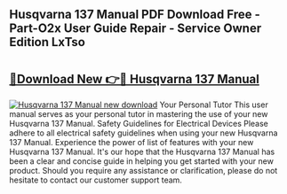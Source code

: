 ## Husqvarna 137 Manual PDF Download Free - Part-O2x User Guide Repair - Service Owner Edition LxTso

# <h2><a href="http://cf2994.oget.top/?id=Husqvarna+137+Manual">🔗Download New 👉🔴 Husqvarna 137 Manual</a></h2>

[![Husqvarna 137 Manual new download](https://i.imgur.com/5g1atiW.png)](http://cf2994.oget.top/?id=Husqvarna+137+Manual)
Your Personal Tutor This user manual serves as your personal tutor in mastering the use of your new Husqvarna 137 Manual. Safety Guidelines for Electrical Devices Please adhere to all electrical safety guidelines when using your new Husqvarna 137 Manual. Experience the power of list of features with your new Husqvarna 137 Manual. It's our hope that the Husqvarna 137 Manual has been a clear and concise guide in helping you get started with your new product. Should you require any assistance or clarification, please do not hesitate to contact our customer support team.
